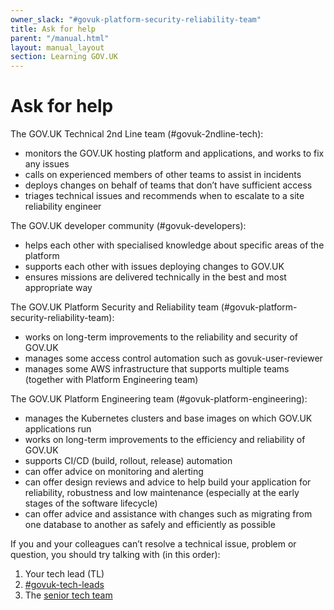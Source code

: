 ```yaml
---
owner_slack: "#govuk-platform-security-reliability-team"
title: Ask for help
parent: "/manual.html"
layout: manual_layout
section: Learning GOV.UK
---
```


# Ask for help

The GOV.UK Technical 2nd Line team (#govuk-2ndline-tech):

- monitors the GOV.UK hosting platform and applications, and works to fix any issues
- calls on experienced members of other teams to assist in incidents
- deploys changes on behalf of teams that don’t have sufficient access
- triages technical issues and recommends when to escalate to a site reliability engineer

The GOV.UK developer community (#govuk-developers):

- helps each other with specialised knowledge about specific areas of the platform
- supports each other with issues deploying changes to GOV.UK
- ensures missions are delivered technically in the best and most appropriate way

The GOV.UK Platform Security and Reliability team (#govuk-platform-security-reliability-team):

- works on long-term improvements to the reliability and security of GOV.UK
- manages some access control automation such as govuk-user-reviewer
- manages some AWS infrastructure that supports multiple teams (together with Platform Engineering team)

The GOV.UK Platform Engineering team (#govuk-platform-engineering):

- manages the Kubernetes clusters and base images on which GOV.UK applications run
- works on long-term improvements to the efficiency and reliability of GOV.UK
- supports CI/CD (build, rollout, release) automation
- can offer advice on monitoring and alerting
- can offer design reviews and advice to help build your application for
  reliability, robustness and low maintenance (especially at the early stages of
  the software lifecycle)
- can offer advice and assistance with changes such as migrating from one
  database to another as safely and efficiently as possible

If you and your colleagues can’t resolve a technical issue, problem or question, you should try talking with (in this order):

1. Your tech lead (TL)
1. [#govuk-tech-leads](https://gds.slack.com/channels/govuk-tech-leads)
1. The [senior tech team](https://groups.google.com/a/digital.cabinet-office.gov.uk/g/govuk-senior-tech-members/members)
